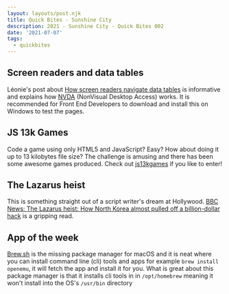 ```yaml
---
layout: layouts/post.njk
title: Quick Bites - Sunshine City
description: 2021 - Sunshine City - Quick Bites 002
date: '2021-07-07'
tags:
  - quickbites
---
```


## Screen readers and data tables

Léonie's post about [How screen readers navigate data tables](https://tink.uk/how-screen-readers-navigate-data-tables/) is informative and explains how [NVDA](https://www.nvaccess.org/) (NonVisual Desktop Access) works. It is recommended for Front End Developers to download and install this on Windows to test the pages.

## JS 13k Games

Code a game using only HTML5 and JavaScript? Easy? How about doing it up to 13 kilobytes file size? The challenge is amusing and there has been some awesome games produced. Check out [js13kgames](https://js13kgames.com/) if you like to enter!

## The Lazarus heist

This is something straight out of a script writer's dream at Hollywood. [BBC News: The Lazarus heist: How North Korea almost pulled off a billion-dollar hack](https://www.bbc.co.uk/news/stories-57520169) is a gripping read.

## App of the week

[Brew.sh](https://brew.sh) is the missing package manager for macOS and it is neat where you can install command line (cli) tools and apps for example ```brew install openemu```, it will fetch the app and install it for you. What is great about this package manager is that it installs cli tools in in ```/opt/homebrew``` meaning it won't install into the OS's ```/usr/bin``` directory